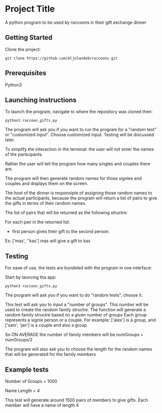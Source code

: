 # Project Title

A python program to be used by raccoons in their gift exchange dinner

## Getting Started

Clone the project:
```
git clone https://github.com/Aljulanda9/raccoons.git
```

## Prerequisites

Python3 

## Launching instructions

To launch the program, navigate to where the repository was cloned then:

```
python3 raccoon_gifts.py
```

The program will ask you if you want to run the program for a "random test" or "customized input". Choose customized input. Testing will be discussed later.

To simplify the interaction in the terminal: the user will not enter the names of the participants. 

Rather the user will tell the program how many singles and couples there are. 

The program will then generate random names for those signles and couples and displays them on the screen. 

The host of the dinner is responsiple of assigning those random names to the actual participants, because the program will return a list of pairs to give the gifts in terms of their random names.

The list of pairs that will be returned as the following structre:

For each pair in the returned list:
- first person gives their gift to the second person.

Ex: ['mas', ''kas'] mas will give a gift to kas

## Testing

For ease of use, the tests are bundeled with the program in one interface:

Start by launcing tha app:

```
python3 raccoon_gifts.py
```

The program will ask you if you want to do "random tests", choose it.

This test will ask you to input a "number of groups". This number will be used to create the 
random family structre.
The function will generate a random family structre based on a given number of groups
Each group represents a signle person or a couple.
For example: ['alex'] is a group, and ['sam', 'jan'] is a couple and also a group

So ON AVERAGE the number of family members will be numGroups + numGroups/2


The program will also ask you to choose the length for the random names that will be generated 
for the family members

## Example tests

Number of Groups = 1000

Name Length = 4

This test will generate around 1500 pairs of members to give gifts. Each member will have a name of length 4
